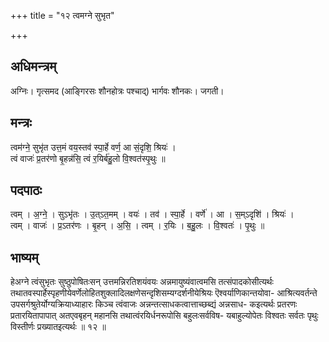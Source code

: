 +++
title = "१२ त्वमग्ने सुभृत"

+++
## अधिमन्त्रम्
अग्निः। गृत्समद (आङ्गिरसः शौनहोत्रः पश्चाद्) भार्गवः शौनकः। जगती।

## मन्त्रः
त्वम॑ग्ने॒ सुभृ॑त उत्त॒मं वय॒स्तव॑ स्पा॒र्हे वर्ण॒ आ सं॒दृशि॒ श्रियः॑ ।  
त्वं वाजः॑ प्र॒तर॑णो बृ॒हन्न॑सि॒ त्वं र॒यिर्ब॑हु॒लो वि॒श्वत॑स्पृ॒थुः ॥

## पदपाठः
त्वम् । अ॒ग्ने॒ । सुऽभृ॑तः । उ॒त्ऽत॒मम् । वयः॑ । तव॑ । स्पा॒र्हे । वर्णे॑ । आ । स॒म्ऽदृशि॑ । श्रियः॑ ।  
त्वम् । वाजः॑ । प्र॒ऽतर॑णः । बृ॒हन् । अ॒सि॒ । त्वम् । र॒यिः । ब॒हु॒लः । वि॒श्वतः॑ । पृ॒थुः ॥

## भाष्यम्
हेअग्ने त्वंसुभृतः सुष्ठुपोषितःसन् उत्तमन्निरतिशयंवयः अन्नमायुष्यंवात्वमसि तत्संपादकोसीत्यर्थः तथातवस्पार्हेस्पृहणीयेवर्णेलोहितशुक्लादिलक्षणेसन्दृशिसम्यग्दर्शनीयेश्रियः ऎश्वर्याणिकान्तयोवा- आश्रित्यवर्तन्ते उपसर्गश्रुतेर्योग्यक्रियाध्याहारः किञ्च त्वंवाजः अन्नन्तत्साधकत्वात्ताच्छब्द्यं अन्नसाध- कइत्यर्थः प्रतरणः प्रतारयितापापात् अतएवबृहन् महानसि तथात्वंरयिर्धनरूपोसि बहुलःसर्वविष- यबाहुल्योपेतः विश्वतः सर्वतः पृथुः विस्तीर्णः प्रख्यातइत्यर्थः ॥ १२ ॥